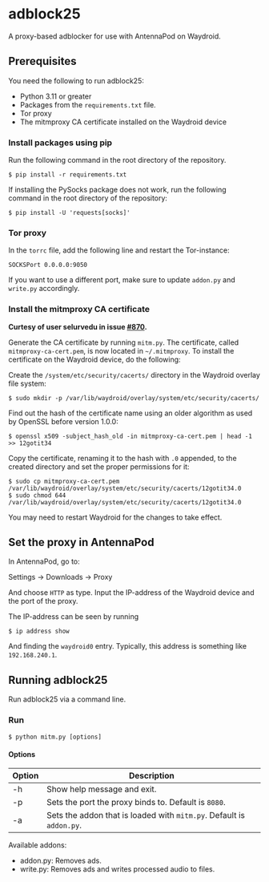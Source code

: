 # adblock25
A proxy-based adblocker for use with AntennaPod on Waydroid.

## Prerequisites 
You need the following to run adblock25:
 * Python 3.11 or greater
 * Packages from the `requirements.txt` file.
 * Tor proxy
 * The mitmproxy CA certificate installed on the Waydroid device

### Install packages using pip
Run the following command in the root directory of the repository.
```
$ pip install -r requirements.txt
```
If installing the PySocks package does not work, run the following command in the root directory of the repository:
```
$ pip install -U 'requests[socks]'
```

### Tor proxy
In the `torrc` file, add the following line and restart the Tor-instance:
```
SOCKSPort 0.0.0.0:9050
```
If you want to use a different port, make sure to update `addon.py` and `write.py` accordingly.

### Install the mitmproxy CA certificate
**Curtesy of user selurvedu in issue [#870](https://github.com/waydroid/waydroid/issues/870).**

Generate the CA certificate by running `mitm.py`. The certificate, called `mitmproxy-ca-cert.pem`, is now located in `~/.mitmproxy`. 
To install the certificate on the Waydroid device, do the following:

Create the `/system/etc/security/cacerts/` directory in the Waydroid overlay file system:
```
$ sudo mkdir -p /var/lib/waydroid/overlay/system/etc/security/cacerts/
```

Find out the hash of the certificate name using an older algorithm as used by OpenSSL before version 1.0.0:
```
$ openssl x509 -subject_hash_old -in mitmproxy-ca-cert.pem | head -1
>> 12gotit34
```

Copy the certificate, renaming it to the hash with `.0` appended, to the created directory and set the proper permissions for it:
```
$ sudo cp mitmproxy-ca-cert.pem /var/lib/waydroid/overlay/system/etc/security/cacerts/12gotit34.0
$ sudo chmod 644 /var/lib/waydroid/overlay/system/etc/security/cacerts/12gotit34.0
```

You may need to restart Waydroid for the changes to take effect. 

## Set the proxy in AntennaPod
In AntennaPod, go to:

Settings &#8594; Downloads &#8594; Proxy

And choose `HTTP` as type. Input the IP-address of the Waydroid device and the port of the proxy.

The IP-address can be seen by running 
```
$ ip address show
```

And finding the `waydroid0` entry. Typically, this address is something like `192.168.240.1`. 
 
## Running adblock25

Run adblock25 via a command line. 

### Run

```
$ python mitm.py [options]
```

#### Options
|  Option | Description  |
|---|---|
| -h |  Show help message and exit.|
| -p |  Sets the port the proxy binds to. Default is `8080`.|
| -a  |  Sets the addon that is loaded with `mitm.py`. Default is `addon.py`.|

Available addons:
 * addon.py: Removes ads.
 * write.py: Removes ads and writes processed audio to files.  


